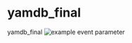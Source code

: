 # yamdb_final
yamdb_final
![example event parameter](https://github.com/ArtemChernyshov92/yamdb_final/actions/workflows/yamdb_workflow.yml/badge.svg?event=push)